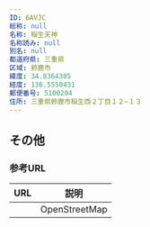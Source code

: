 ```yaml
---
ID: 6AVJC
総称: null
名称: 稲生天神
名称読み: null
別名: null
都道府県: 三重県
区域: 鈴鹿市
緯度: 34.8364305
経度: 136.5550431
郵便番号: 5100204
住所: 三重県鈴鹿市稲生西２丁目１２−１３
---
```


## その他

### 参考URL

| URL | 説明          |
| --- | ------------- |
|     | OpenStreetMap |
